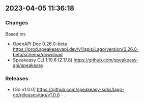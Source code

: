 

## 2023-04-05 11:36:18
### Changes
Based on:
- OpenAPI Doc 0.26.0-beta https://prod.speakeasyapi.dev/v1/apis/Lago/version/0.26.0-beta/schema/download
- Speakeasy CLI 1.19.6 (2.17.8) https://github.com/speakeasy-api/speakeasy
### Releases
- [Go v1.0.0] https://github.com/speakeasy-sdks/lago-go/releases/tag/v1.0.0 - .
